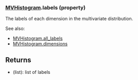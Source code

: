 ### [MVHistogram](MVHistogram.md).labels (property)




The labels of each dimension in the multivariate distribution.

See also:
* [MVHistogram.all_labels](MVHistogram.all_labels.md)
* [MVHistogram.dimensions](MVHistogram.dimensions.md)

Returns
---------
* (list): list of labels

